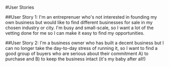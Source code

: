 #User Stories

##User Story 1:
I'm an entreprenuer who's not interested in founding my own business but would like to find different  businesses for sale in my chosen industry or city. I'm busy and small-scale, so I want a lot of the vetting done for me so I can make it easy to find my opportunities. 

##User Story 2: 
I'm a business owner who has built a decent business but I can no longer take the day-to-day stress of running it, so I want to find a good group of buyers who are serious about their commitment A) to purchase and B) to keep the business intact (it's my baby after all!) 